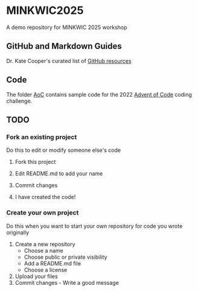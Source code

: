 # MINKWIC2025
A demo repository for MINKWIC 2025 workshop

## GitHub and Markdown Guides
Dr. Kate Cooper's curated list of [GitHub resources](https://github.com/kmcooper/MINKWIC2023/blob/main/documents/guides.md)

## Code
The folder [AoC](AoC) contains sample code for the 2022 [Advent of Code](https://adventofcode.com/2022) coding challenge.

## TODO
### Fork an existing project
Do this to edit or modify someone else's code
1. Fork this project
2. Edit README.md to add your name
3. Commit changes

4. I have created the code!

### Create your own project
Do this when you want to start your own repository for code you wrote originally
1. Create a new repository
   - Choose a name
   - Choose public or private visibility
   - Add a README.md file
   - Choose a license
2. Upload your files
3. Commit changes - Write a good message

